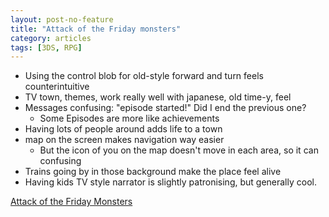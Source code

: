 ```yaml
---
layout: post-no-feature
title: "Attack of the Friday monsters"
category: articles
tags: [3DS, RPG]
---
```


* Using the control blob for old-style forward and turn feels counterintuitive
* TV town, themes, work really well with japanese, old time-y, feel
* Messages confusing: "episode started!" Did I end the previous one?
  * Some Episodes are more like achievements
* Having lots of people around adds life to a town
* map on the screen makes navigation way easier
  * But the icon of you on the map doesn't move in each area, so it can confusing
* Trains going by in those background make the place feel alive
* Having kids TV style narrator is slightly patronising, but generally cool.

[Attack of the Friday Monsters](http://level5ia.com/blackbox/us/friday-monsters/)